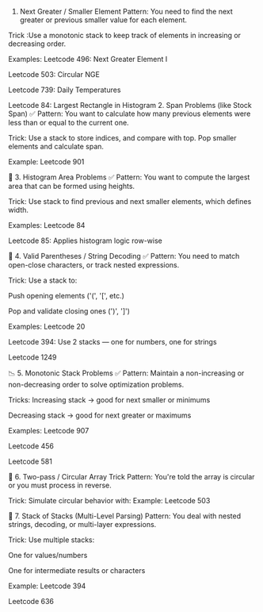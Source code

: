 1. Next Greater / Smaller Element
 Pattern:
You need to find the next greater or previous smaller value for each element.

Trick :Use a monotonic stack to keep track of elements in increasing or decreasing order.

Examples:
Leetcode 496: Next Greater Element I

Leetcode 503: Circular NGE

Leetcode 739: Daily Temperatures

Leetcode 84: Largest Rectangle in Histogram
2. Span Problems (like Stock Span)
✅ Pattern:
You want to calculate how many previous elements were less than or equal to the current one.

Trick:
Use a stack to store indices, and compare with top. Pop smaller elements and calculate span.

Example:
Leetcode 901

🧱 3. Histogram Area Problems
✅ Pattern:
You want to compute the largest area that can be formed using heights.

Trick:
Use stack to find previous and next smaller elements, which defines width.

Examples:
Leetcode 84

Leetcode 85: Applies histogram logic row-wise

🚗 4. Valid Parentheses / String Decoding
✅ Pattern:
You need to match open-close characters, or track nested expressions.

Trick:
Use a stack to:

Push opening elements ('(', '[', etc.)

Pop and validate closing ones (')', ']')

Examples:
Leetcode 20

Leetcode 394: Use 2 stacks — one for numbers, one for strings

Leetcode 1249

📉 5. Monotonic Stack Problems
✅ Pattern:
Maintain a non-increasing or non-decreasing order to solve optimization problems.

Tricks:
Increasing stack → good for next smaller or minimums

Decreasing stack → good for next greater or maximums

Examples:
Leetcode 907

Leetcode 456

Leetcode 581

🔁 6. Two-pass / Circular Array Trick
Pattern:
You're told the array is circular or you must process in reverse.

Trick:
Simulate circular behavior with:
Example:
Leetcode 503

🧊 7. Stack of Stacks (Multi-Level Parsing)
Pattern:
You deal with nested strings, decoding, or multi-layer expressions.

Trick:
Use multiple stacks:

One for values/numbers

One for intermediate results or characters

Example:
Leetcode 394

Leetcode 636